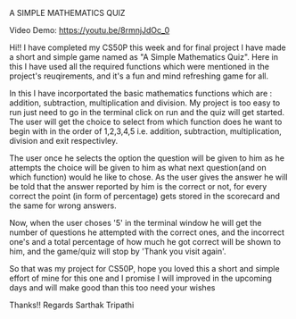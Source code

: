 A SIMPLE MATHEMATICS QUIZ

Video Demo: https://youtu.be/8rmnjJdOc_0

Hi!! I have completed my CS50P this week and for final project I have made a short and simple game named as "A Simple Mathematics Quiz".
Here in this I have used all the required functions which were mentioned in the project's reuqirements, and it's a fun and
mind refreshing game for all. 

In this I have incorportated the basic mathematics functions which are : addition, subtraction, multiplication and division.
My project is too easy to run just need to go in the terminal click on run and the quiz will get started. The user will get
the choice to select from which function does he want to begin with in the order of 1,2,3,4,5 i.e. addition, subtraction,
multiplication, division and exit respectivley.

The user once he selects the option the question will be given to him as he attempts the choice will be given to him as what 
next question(and on which function) would he like to chose. As the user gives the answer he will be told that the answer
reported by him is the correct or not, for every correct the point (in form of percentage) gets stored in the scorecard
and the same for wrong answers.

Now, when the user choses '5' in the terminal window he will get the number of questions he attempted with the correct ones,
and the incorrect one's and a total percentage of how much he got correct will be shown to him, and the game/quiz will stop
by 'Thank you visit again'.

So that was my project for CS50P, hope you loved this a short and simple effort of mine for this one and I promise I will
improved in the upcoming days and will make good than this too need your wishes

Thanks!!
Regards
Sarthak Tripathi

